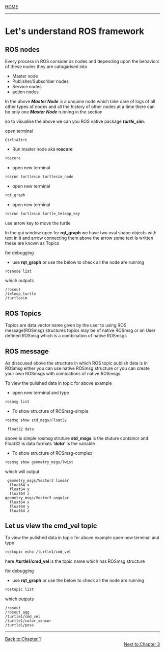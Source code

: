 <div align="left">
  <a href="https://jovinsav.github.io/Rosworkshop/">HOME</a>
</div>

---
# Let's understand ROS framework


## ROS nodes
 Every process in ROS consider as nodes and depending upon the behaviors of these nodes they are catogarised into
 * Master node
 * Publisher/Subscriber nodes
 * Service nodes
 * action nodes

In the above ***Master Node*** is a unquine node which take care of logs of all other types of nodes and all the history of other nodes at a time there can be only one ***Master Node*** running in the section

so to visualise the above we can you ROS native package ***turtle_sim***.

open terminal

```
Ctrl+Alt+t
```
* Run master node aka **roscore**
``` bash
roscore
```
* open new terminal
``` bash
rosrun turtlesim turtlesim_node
```
* open new terminal
``` bash
rqt_graph
```
* open new terminal
``` bash
rosrun turtlesim turtle_teleop_key
```
use arrow key to move the turtle

In the gui window open for **rqt_graph** we have two oval shape objects with text in it and arrow connecting  them above the arrow some text is written these are known as Topics

for debugging
* use **rqt_graph** or use the below to check all the node are running
```bash
rosnode list
```
which outputs
```
/rosout
/teleop_turtle
/turtlesim
```

## ROS Topics
Topics are data vector name given by the user to using ROS message(ROSmsg) structures
topics may be of native ROSmsg or an User defined ROSmsg which is a combination of native ROSmsgs
## ROS message
As disscused above the structure in which ROS topic publish data is in ROSmsg either
you can use native ROSmsg structure or you can create your own ROSmsgs with combiations of native ROSmsgs.

To view the pulished data in topic for above example
* open new terminal and type
```bash
rosmsg list
```
* To show structure of ROSmsg-simple
```bash
rosmsg show std_msgs/Float32
```
```
 float32 data
```
above is simple rosmsg struture **std_msgs** is the stuture containor and Float32 is data formats ***'data'*** is the variable
* To show structure of ROSmsg-complex
```bash
rosmsg show geometry_msgs/Twist
```
which will output
```
 geometry_msgs/Vector3 linear
  float64 x
  float64 y
  float64 z
geometry_msgs/Vector3 angular
  float64 x
  float64 y
  float64 z
```
## Let us view the cmd_vel topic
To view the pulished data in topic for above example
open new terminal and type
```bash
rostopic echo /turtle1/cmd_vel
```
here  **/turtle1/cmd_vel** is the topic name which has ROSmsg structure

for debugging
* use **rqt_graph** or use the below to check all the node are running
```bash
rostopic list
```
which outputs
```
/rosout
/rosout_agg
/turtle1/cmd_vel
/turtle1/color_sensor
/turtle1/pose
```
---
<div align="left">
  <a href="https://jovinsav.github.io/Rosworkshop/chapter1.html">Back to:Chapter 1</a>
</div>

<div align="right">
  <a href="https://jovinsav.github.io/Rosworkshop/chapter3.html">Next to:Chapter 3</a>
</div>
